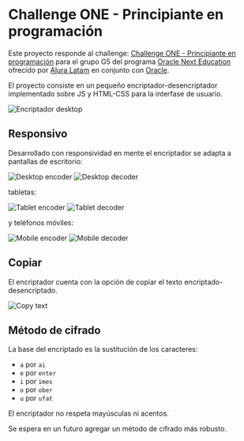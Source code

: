# Challenge ONE - Principiante en programación

Este proyecto responde al challenge: [Challenge ONE - Principiante en programación](https://www.aluracursos.com/challenges/challenge-one-logica) para el grupo G5 del programa [Oracle Next Education](https://www.oracle.com/mx/education/oracle-next-education/) ofrecido por [Alura Latam](https://www.aluracursos.com/) en conjunto con [Oracle](https://www.oracle.com/mx/).

El proyecto consiste en un pequeño encriptador-desencriptador implementado sobre JS y HTML-CSS para la interfase de usuario.

![Encriptador desktop](img/desktop.png)

## Responsivo
Desarrollado con responsividad en mente el encriptador se adapta a pantallas de escritorio:

![Desktop encoder](img/desktop-enc.png)
![Desktop decoder](img/desktop-dec.png)

tabletas:

![Tablet encoder](img/tablet-enc.jpg)
![Tablet decoder](img/tablet-dec.jpg)

y teléfonos móviles:

![Mobile encoder](img/mobile-enc.png)
![Mobile decoder](img/mobile-dec.png)

## Copiar
El encriptador cuenta con la opción de copiar el texto encriptado-desencriptado.

![Copy text](img/desktop-copy.png)

## Método de cifrado
La base del encriptado es la sustitución de los caracteres:

* `a` por `ai`
* `e` por `enter`
* `i` por `imes`
* `o` por `ober`
* `u` por `ufat`

El encriptador no respeta mayúsculas ni acentos.

Se espera en un futuro agregar un método de cifrado más robusto.
